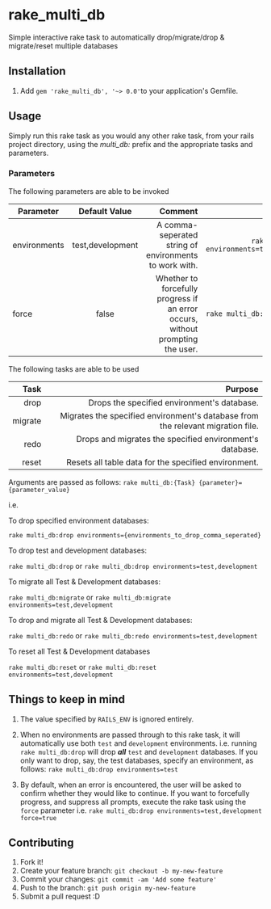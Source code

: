 # rake_multi_db
Simple interactive rake task to automatically drop/migrate/drop &amp; migrate/reset multiple databases

## Installation
1. Add `gem 'rake_multi_db', '~> 0.0'`to your application's Gemfile.

## Usage
Simply run this rake task as you would any other rake task, from your rails project directory, using the _multi_db:_ prefix and the appropriate tasks and parameters.

### Parameters
The following parameters are able to be invoked

| Parameter        | Default Value           | Comment  | Example |
| ------------- |:-------------:| -----:|----------:|
| environments      | test,development | A comma-seperated string of environments to work with. | ```rake multi_db:drop environments=test,development```|
| force      | false      |  Whether to forcefully progress if an error occurs,<br /> without prompting the user. | ```rake multi_db:drop force=true``` |

The following tasks are able to be used

| Task | Purpose                                    |
|--------:|-------------------------------------------:|
| drop   | Drops the specified environment's database.|
| migrate| Migrates the specified environment's database from the relevant migration file.|
| redo   | Drops and migrates the specified environment's database.|
| reset  | Resets all table data for the specified environment.|

Arguments are passed as follows:
```rake multi_db:{Task} {parameter}={parameter_value}```

i.e. 

To drop specified environment databases:

```rake multi_db:drop environments={environments_to_drop_comma_seperated}```

To drop test and development databases:

```rake multi_db:drop``` or ```rake multi_db:drop environments=test,development```

To migrate all Test & Development databases:

```rake multi_db:migrate``` or ```rake multi_db:migrate environments=test,development```


To drop and migrate all Test & Development databases:

```rake multi_db:redo``` or ```rake multi_db:redo environments=test,development```

To reset all Test & Development databases

```rake multi_db:reset``` or ```rake multi_db:reset environments=test,development```


## Things to keep in mind
1. The value specified by ```RAILS_ENV``` is ignored entirely.
2. When no environments are passed through to this rake task, it will automatically use both ```test``` and ```development``` environments. 
i.e. running ```rake multi_db:drop``` will drop ***all*** ```test``` and ```development``` databases. If you only want to drop, say, the test databases, specify an environment, as follows: 
```rake multi_db:drop environments=test```

3. By default, when an error is encountered, the user will be asked to confirm whether they would like to continue. If you want to forcefully progress, and suppress all prompts, execute the rake task using the ```force``` parameter
i.e. ```rake multi_db:drop environments=test,development force=true```

## Contributing

1. Fork it!
2. Create your feature branch: `git checkout -b my-new-feature`
3. Commit your changes: `git commit -am 'Add some feature'`
4. Push to the branch: `git push origin my-new-feature`
5. Submit a pull request :D

